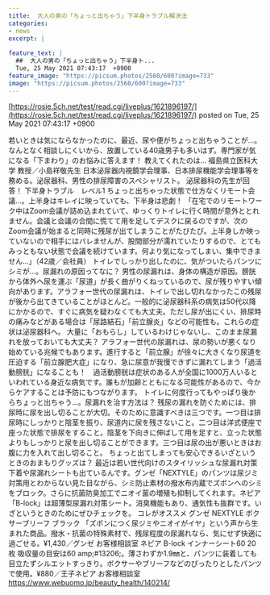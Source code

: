 ```yaml
---
title:  大人の男の「ちょっと出ちゃう」下半身トラブル解決法  
categories:
- news
excerpt: |
  
feature_text: |
  ##  大人の男の「ちょっと出ちゃう」下半身ト...
  Tue, 25 May 2021 07:43:17  +0900
feature_image: "https://picsum.photos/2560/600?image=733"
image: "https://picsum.photos/2560/600?image=733"
---
```


[https://rosie.5ch.net/test/read.cgi/liveplus/1621896197/](https://rosie.5ch.net/test/read.cgi/liveplus/1621896197/)
posted on Tue, 25 May 2021 07:43:17  +0900

<!--more-->

若いときは気にならなかったのに、最近、尿や便がちょっと出ちゃうことが…。なんとなく相談しにくいから、放置している40歳男子も多いはず。専門家が気になる「下まわり」のお悩みに答えます！ 教えてくれたのは… 福島県立医科大学 教授／小島祥敬先生 日本泌尿器内視鏡学会理事、日本排尿機能学会理事等を務める。泌尿器科、男性の排尿障害のスペシャリスト。 泌尿器科の先生が回答！ 下半身トラブル　レベル1 ちょっと出ちゃった状態で仕方なくリモート会議…。上半身はキレイに映っていても、下半身は悲劇！ 「在宅でのリモートワーク中はZoom会議が詰め込まれていて、ゆっくりトイレに行く時間が意外ととれません。会議と会議の合間に慌てて用を足してデスクに戻るのですが、次のZoom会議が始まると同時に残尿が出てしまうことがたびたび。上半身しか映っていないので相手にはバレませんが、股間部分が濡れていたりするので、とてもみっともない状態で会議を続けています。何より気になってしまい、集中できません…」（42歳／会社員） トイレでしっかり出したのに、気がついたらパンツにシミが…。尿漏れの原因ってなに？ 男性の尿漏れは、身体の構造が原因。膀胱から体外へ尿を運ぶ「尿道」が長く曲がりくねっているので、尿が残りやすい傾向があります。アラフォー世代の尿漏れは、トイレで出し切れなかったこの残尿が後から出てきていることがほとんど。一般的に泌尿器科系の病気は50代以降にかかるので、すぐに病気を疑わなくても大丈夫。ただし尿が出にくい、排尿時の痛みなどがある場合は「尿路結石」「前立腺炎」などの可能性も。これらの症状は泌尿器科へ。 大量に「おもらし」しているわけじゃないし、このまま尿漏れを放っておいても大丈夫？ アラフォー世代の尿漏れは、尿の勢いが悪くなり始めている兆候でもあります。進行すると「前立腺」が徐々に大きくなり尿道を圧迫する「前立腺肥大症」になり、急に尿意が我慢できずに漏れてしまう「過活動膀胱」になることも！　過活動膀胱は症状のある人が全国に1000万人いるといわれている身近な病気です。誰もが加齢とともになる可能性があるので、今からケアすることは予防にもつながります。 トイレに何度行ってもやっぱり後からちょっと出ちゃう…。尿漏れを治す方法は？ 残尿の漏れを防ぐためには、排尿時に尿を出し切ることが大切。そのために意識すべきは三つです。一つ目は排尿時にしっかりと陰茎を振り、尿道内に尿を残さないこと。二つ目は洋式便座で座った状態で排尿をすること。陰茎を下向きに伸ばして用を足すと、立った状態よりもしっかりと尿を出し切ることができます。三つ目は尿の出が悪いときはお腹に力を入れて出し切ること。 ちょっと出てしまっても安心できるいざというときのおまもりグッズは？ 最近は若い世代向けのスタイリッシュな尿漏れ対策下着や尿漏れシートも出ているんです。グンゼ「NEXTYLE」のパンツは尿ジミ対策用とわからない見た目ながら、シミ防止素材の撥水布内蔵でズボンへのシミをブロック。さらに抗菌防臭加工でニオイ菌の増殖も抑制してくれます。ネピア「B-lock」は超薄型尿漏れ対策シート。消臭機能もあり、通気性も抜群です。いざというときのためにぜひチェックを。 コレがオススメ グンゼ NEXTYLE ボクサーブリーフ ブラック 「ズボンにつく尿ジミやニオイがイヤ」という声から生まれた商品。撥水・抗菌の特殊素材で、残尿程度の尿漏れなら、気にせず快適に過ごせる。¥1,430／グンゼ お客様相談室 ネピア B-lock インナーシート60 20枚 吸収量の目安は60 amp;#13206;。薄さわずか1.9㎜と、パンツに装着しても目立たずシルエットすっきり。ボクサーやブリーフなどのぴったりとしたパンツで使用。¥880／王子ネピア お客様相談室 https://www.webuomo.jp/beauty_health/140214/
